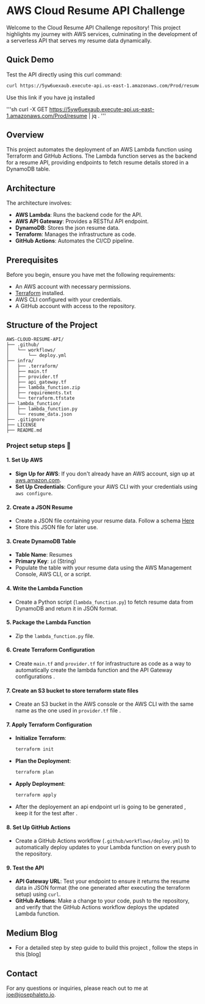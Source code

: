 # AWS Cloud Resume API Challenge

Welcome to the Cloud Resume API Challenge repository! This project highlights my journey with AWS services, culminating in the development of a serverless API that serves my resume data dynamically.

## Quick Demo

Test the API directly using this curl command:

```sh
curl https://5yw6uexaub.execute-api.us-east-1.amazonaws.com/Prod/resume
```

Use this link if you have jq installed

'''sh
curl -X GET https://5yw6uexaub.execute-api.us-east-1.amazonaws.com/Prod/resume | jq .
'''



## Overview

This project automates the deployment of an AWS Lambda function using Terraform and GitHub Actions. The Lambda function serves as the backend for a resume API, providing endpoints to fetch resume details stored in a DynamoDB table.

## Architecture

The architecture involves:

- **AWS Lambda**: Runs the backend code for the API.
- **AWS API Gateway**: Provides a RESTful API endpoint.
- **DynamoDB**: Stores the json resume data.
- **Terraform**: Manages the infrastructure as code.
- **GitHub Actions**: Automates the CI/CD pipeline.

## Prerequisites

Before you begin, ensure you have met the following requirements:

- An AWS account with necessary permissions.
- [Terraform](https://www.terraform.io/downloads.html) installed.
- AWS CLI configured with your credentials.
- A GitHub account with access to the repository.

## Structure of the Project

```plaintext
AWS-CLOUD-RESUME-API/
├── .github/
│   └── workflows/
│       └── deploy.yml
├── infra/
│   ├── .terraform/
│   ├── main.tf
│   ├── provider.tf
│   ├── api_gateway.tf
│   ├── lambda_function.zip
│   ├── requirements.txt
│   └── terraform.tfstate
├── lambda_function/
│   ├── lambda_function.py
│   └── resume_data.json
├── .gitignore
├── LICENSE
├── README.md
```

### Project setup steps 🚀

#### 1. Set Up AWS

- **Sign Up for AWS**: If you don't already have an AWS account, sign up at [aws.amazon.com](https://aws.amazon.com/).
- **Set Up Credentials**: Configure your AWS CLI with your credentials using `aws configure`.

#### 2. Create a JSON Resume

- Create a JSON file containing your resume data. Follow a schema [Here](https://jsonresume.org/schema)
- Store this JSON file for later use.

#### 3. Create DynamoDB Table

- **Table Name**: Resumes
- **Primary Key**: `id` (String)
- Populate the table with your resume data using the AWS Management Console, AWS CLI, or a script.

#### 4. Write the Lambda Function

- Create a Python script (`lambda_function.py`) to fetch resume data from DynamoDB and return it in JSON format.

#### 5. Package the Lambda Function

- Zip the `lambda_function.py` file.

#### 6. Create Terraform Configuration

- Create `main.tf` and `provider.tf` for infrastructure as code as a way to automatically create the lambda function and the API Gateway configurations .

#### 7. Create an S3 bucket to store terraform state files

- Create an S3 bucket in the AWS console or the AWS CLI with the same name as the one used in `provider.tf` file .

#### 7. Apply Terraform Configuration

- **Initialize Terraform**:
  ```sh
  terraform init
  ```
- **Plan the Deployment**:
  ```sh
  terraform plan
  ```
- **Apply Deployment**:
  ```sh
  terraform apply
  ```
- After the deployement an api endpoint url is going to be generated , keep it for the test after .

#### 8. Set Up GitHub Actions

- Create a GitHub Actions workflow (`.github/workflows/deploy.yml`) to automatically deploy updates to your Lambda function on every push to the repository.

#### 9. Test the API

- **API Gateway URL**: Test your endpoint to ensure it returns the resume data in JSON format (the one generated after executing the terraform setup) using `curl`.
- **GitHub Actions**: Make a change to your code, push to the repository, and verify that the GitHub Actions workflow deploys the updated Lambda function.

## Medium Blog

- For a detailed step by step guide to build this project , follow the steps in this [blog]

## Contact

For any questions or inquiries, please reach out to me at joe@josephaleto.io.
